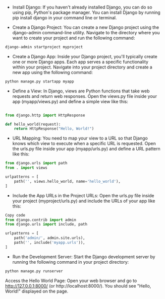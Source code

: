 - Install Django: If you haven't already installed Django, you can do so using pip, Python's package manager. You can install Django by running pip install django in your command line or terminal.

- Create a Django Project: You can create a new Django project using the django-admin command-line utility. Navigate to the directory where you want to create your project and run the following command:

```python
django-admin startproject myproject
```
- Create a Django App: Inside your Django project, you'll typically create one or more Django apps. Each app serves a specific functionality within your project. Navigate into your project directory and create a new app using the following command:

```python
python manage.py startapp myapp
```
- Define a View: In Django, views are Python functions that take web requests and return web responses. Open the views.py file inside your app (myapp/views.py) and define a simple view like this:

```python
 
from django.http import HttpResponse

def hello_world(request):
    return HttpResponse("Hello, World!")
```
- URL Mapping: You need to map your view to a URL so that Django knows which view to execute when a specific URL is requested. Open the urls.py file inside your app (myapp/urls.py) and define a URL pattern like this:

```python
from django.urls import path
from . import views

urlpatterns = [
    path('', views.hello_world, name='hello_world'),
]
```
- Include the App URLs in the Project URLs: Open the urls.py file inside your project (myproject/urls.py) and include the URLs of your app like this:

```python
Copy code
from django.contrib import admin
from django.urls import include, path

urlpatterns = [
    path('admin/', admin.site.urls),
    path('', include('myapp.urls')),
]
```
- Run the Development Server: Start the Django development server by running the following command in your project directory:

```python
python manage.py runserver
```
Access the Hello World Page: Open your web browser and go to http://127.0.0.1:8000/ (or http://localhost:8000/). You should see "Hello, World!" displayed on the page.
